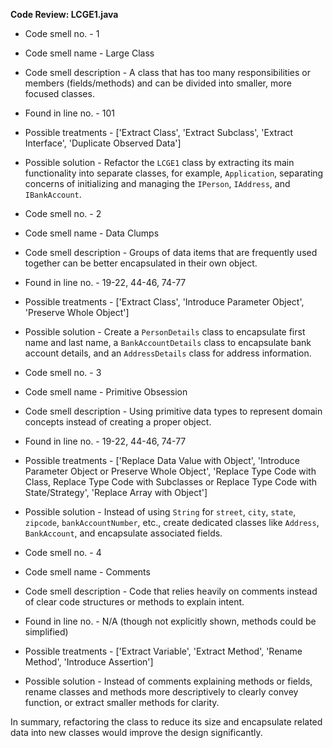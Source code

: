 **Code Review: LCGE1.java**
- Code smell no. - 1
- Code smell name - Large Class
- Code smell description - A class that has too many responsibilities or members (fields/methods) and can be divided into smaller, more focused classes.
- Found in line no. - 101
- Possible treatments - ['Extract Class', 'Extract Subclass', 'Extract Interface', 'Duplicate Observed Data']
- Possible solution - Refactor the `LCGE1` class by extracting its main functionality into separate classes, for example, `Application`, separating concerns of initializing and managing the `IPerson`, `IAddress`, and `IBankAccount`.

- Code smell no. - 2
- Code smell name - Data Clumps
- Code smell description - Groups of data items that are frequently used together can be better encapsulated in their own object.
- Found in line no. - 19-22, 44-46, 74-77
- Possible treatments - ['Extract Class', 'Introduce Parameter Object', 'Preserve Whole Object']
- Possible solution - Create a `PersonDetails` class to encapsulate first name and last name, a `BankAccountDetails` class to encapsulate bank account details, and an `AddressDetails` class for address information.

- Code smell no. - 3
- Code smell name - Primitive Obsession
- Code smell description - Using primitive data types to represent domain concepts instead of creating a proper object.
- Found in line no. - 19-22, 44-46, 74-77
- Possible treatments - ['Replace Data Value with Object', 'Introduce Parameter Object or Preserve Whole Object', 'Replace Type Code with Class, Replace Type Code with Subclasses or Replace Type Code with State/Strategy', 'Replace Array with Object']
- Possible solution - Instead of using `String` for `street`, `city`, `state`, `zipcode`, `bankAccountNumber`, etc., create dedicated classes like `Address`, `BankAccount`, and encapsulate associated fields.

- Code smell no. - 4
- Code smell name - Comments
- Code smell description - Code that relies heavily on comments instead of clear code structures or methods to explain intent. 
- Found in line no. - N/A (though not explicitly shown, methods could be simplified)
- Possible treatments - ['Extract Variable', 'Extract Method', 'Rename Method', 'Introduce Assertion']
- Possible solution - Instead of comments explaining methods or fields, rename classes and methods more descriptively to clearly convey function, or extract smaller methods for clarity.

In summary, refactoring the class to reduce its size and encapsulate related data into new classes would improve the design significantly.